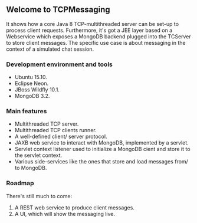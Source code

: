 ## Welcome to TCPMessaging

It shows how a core Java 8 TCP-multithreaded server can be set-up to process client requests. 
Furthermore, it's got a JEE layer based on a Webservice which exposes a MongoDB backend plugged into the TCServer to store client messages.
The specific use case is about messaging in the context of a simulated chat session.

### Development environment and tools
- Ubuntu 15.10.
- Eclipse Neon.
- JBoss Wildfly 10.1.
- MongoDB 3.2.

### Main features
- Multithreaded TCP server.
- Multithreaded TCP clients runner.
- A well-defined client/ server protocol.
- JAXB web service to interact with MongoDB, implemented by a servlet.
- Servlet context listener used to initialize a MongoDB cient and store it to the servlet context.
- Various side-services like the ones that store and load messages from/ to MongoDB.

### Roadmap

There's still much to come:
1. A REST web service to produce client messages.
2. A UI, which will show the messaging live.
